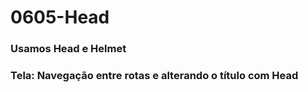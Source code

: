 # 0605-Head

### Usamos Head e Helmet

### Tela: Navegação entre rotas e alterando o título com Head
